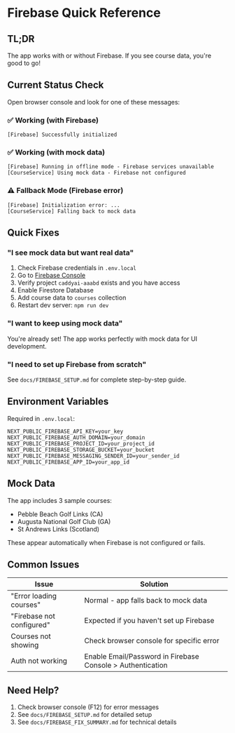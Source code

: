 # Firebase Quick Reference

## TL;DR

The app works with or without Firebase. If you see course data, you're good to go!

## Current Status Check

Open browser console and look for one of these messages:

### ✅ Working (with Firebase)
```
[Firebase] Successfully initialized
```

### ✅ Working (with mock data)
```
[Firebase] Running in offline mode - Firebase services unavailable
[CourseService] Using mock data - Firebase not configured
```

### ⚠️ Fallback Mode (Firebase error)
```
[Firebase] Initialization error: ...
[CourseService] Falling back to mock data
```

## Quick Fixes

### "I see mock data but want real data"

1. Check Firebase credentials in `.env.local`
2. Go to [Firebase Console](https://console.firebase.google.com)
3. Verify project `caddyai-aaabd` exists and you have access
4. Enable Firestore Database
5. Add course data to `courses` collection
6. Restart dev server: `npm run dev`

### "I want to keep using mock data"

You're already set! The app works perfectly with mock data for UI development.

### "I need to set up Firebase from scratch"

See `docs/FIREBASE_SETUP.md` for complete step-by-step guide.

## Environment Variables

Required in `.env.local`:

```env
NEXT_PUBLIC_FIREBASE_API_KEY=your_key
NEXT_PUBLIC_FIREBASE_AUTH_DOMAIN=your_domain
NEXT_PUBLIC_FIREBASE_PROJECT_ID=your_project_id
NEXT_PUBLIC_FIREBASE_STORAGE_BUCKET=your_bucket
NEXT_PUBLIC_FIREBASE_MESSAGING_SENDER_ID=your_sender_id
NEXT_PUBLIC_FIREBASE_APP_ID=your_app_id
```

## Mock Data

The app includes 3 sample courses:
- Pebble Beach Golf Links (CA)
- Augusta National Golf Club (GA)
- St Andrews Links (Scotland)

These appear automatically when Firebase is not configured or fails.

## Common Issues

| Issue | Solution |
|-------|----------|
| "Error loading courses" | Normal - app falls back to mock data |
| "Firebase not configured" | Expected if you haven't set up Firebase |
| Courses not showing | Check browser console for specific error |
| Auth not working | Enable Email/Password in Firebase Console > Authentication |

## Need Help?

1. Check browser console (F12) for error messages
2. See `docs/FIREBASE_SETUP.md` for detailed setup
3. See `docs/FIREBASE_FIX_SUMMARY.md` for technical details
